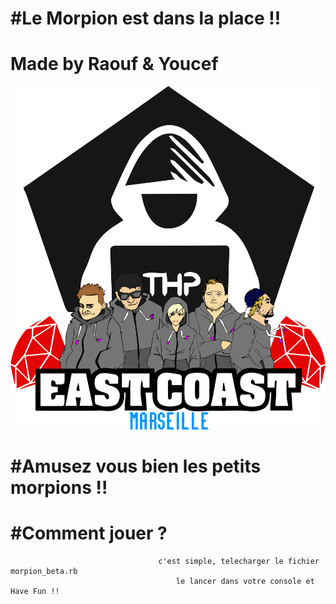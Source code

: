 #                                              #Le Morpion est dans la place !!

#                                                   Made by Raouf & Youcef 

![alt tag](1.png)


#                                          #Amusez vous bien les petits morpions !!


#                                                       #Comment jouer ?
                                     c'est simple, telecharger le fichier morpion_beta.rb
                                         le lancer dans votre console et Have Fun !! 
